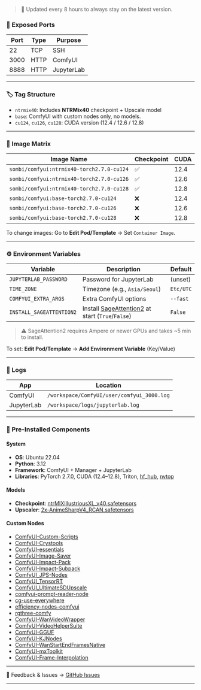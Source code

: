 > 🔄 Updated every 8 hours to always stay on the latest version.

### 🔌 Exposed Ports

| Port | Type | Purpose    |
| ---- | ---- | ---------- |
| 22   | TCP  | SSH        |
| 3000 | HTTP | ComfyUI    |
| 8888 | HTTP | JupyterLab |

---

### 🏷️ Tag Structure

* `ntrmix40`: Includes **NTRMix40** checkpoint + Upscale model
* `base`: ComfyUI with custom nodes only, no models.
* `cu124`, `cu126`, `cu128`: CUDA version (12.4 / 12.6 / 12.8)

---

### 🧱 Image Matrix

| Image Name                  | Checkpoint | CUDA |
| --------------------------- | ---------- | ---- |
| `sombi/comfyui:ntrmix40-torch2.7.0-cu124` | ✅          | 12.4 |
| `sombi/comfyui:ntrmix40-torch2.7.0-cu126` | ✅          | 12.6 |
| `sombi/comfyui:ntrmix40-torch2.7.0-cu128` | ✅          | 12.8 |
| `sombi/comfyui:base-torch2.7.0-cu124`     | ❌          | 12.4 |
| `sombi/comfyui:base-torch2.7.0-cu126`     | ❌          | 12.6 |
| `sombi/comfyui:base-torch2.7.0-cu128`     | ❌          | 12.8 |

To change images: Go to **Edit Pod/Template** → Set `Container Image`.

---

### ⚙️ Environment Variables

| Variable                 | Description                                                                                 | Default   |
| ------------------------ | ------------------------------------------------------------------------------------------- | --------- |
| `JUPYTERLAB_PASSWORD`    | Password for JupyterLab                                                         | (unset)   |
| `TIME_ZONE`              | Timezone (e.g., `Asia/Seoul`)                                                               | `Etc/UTC` |
| `COMFYUI_EXTRA_ARGS`     | Extra ComfyUI options                                                      | `--fast`   |
| `INSTALL_SAGEATTENTION2` | Install [SageAttention2](https://github.com/thu-ml/SageAttention) at start (`True`/`False`) | `False`   |

> ⚠️ SageAttention2 requires Ampere or newer GPUs and takes \~5 min to install.

To set: **Edit Pod/Template** → **Add Environment Variable** (Key/Value)

---

### 📁 Logs

| App        | Location                                   |
| ---------- | ------------------------------------------ |
| ComfyUI    | `/workspace/ComfyUI/user/comfyui_3000.log` |
| JupyterLab | `/workspace/logs/jupyterlab.log`           |

---

### 🧩 Pre-Installed Components

#### System

* **OS**: Ubuntu 22.04
* **Python**: 3.12
* **Framework**: ComfyUI + Manager + JupyterLab
* **Libraries**: PyTorch 2.7.0, CUDA (12.4–12.8), Triton, [hf\_hub](https://huggingface.co/docs/huggingface_hub), [nvtop](https://github.com/Syllo/nvtop)

#### Models

* **Checkpoint**: [ntrMIXIllustriousXL_v40.safetensors](https://civitai.com/models/926443?modelVersionId=1061268)
* **Upscaler**: [2x-AnimeSharpV4_RCAN.safetensors](https://huggingface.co/Kim2091/2x-AnimeSharpV4)

#### **Custom Nodes**

* [ComfyUI-Custom-Scripts](https://github.com/pythongosssss/ComfyUI-Custom-Scripts)
* [ComfyUI-Crystools](https://github.com/crystian/ComfyUI-Crystools)
* [ComfyUI-essentials](https://github.com/cubiq/ComfyUI_essentials)
* [ComfyUI-Image-Saver](https://github.com/alexopus/ComfyUI-Image-Saver)
* [ComfyUI-Impact-Pack](https://github.com/ltdrdata/ComfyUI-Impact-Pack)
* [ComfyUI-Impact-Subpack](https://github.com/ltdrdata/ComfyUI-Impact-Subpack)
* [ComfyUI_JPS-Nodes](https://github.com/JPS-GER/ComfyUI_JPS-Nodes)
* [ComfyUI_TensorRT](https://github.com/comfyanonymous/ComfyUI_TensorRT)
* [ComfyUI_UltimateSDUpscale](https://github.com/ssitu/ComfyUI_UltimateSDUpscale)
* [comfyui-prompt-reader-node](https://github.com/receyuki/comfyui-prompt-reader-node)
* [cg-use-everywhere](https://github.com/chrisgoringe/cg-use-everywhere)
* [efficiency-nodes-comfyui](https://github.com/jags111/efficiency-nodes-comfyui)
* [rgthree-comfy](https://github.com/rgthree/rgthree-comfy)
* [ComfyUI-WanVideoWrapper](https://github.com/kijai/ComfyUI-WanVideoWrapper)
* [ComfyUI-VideoHelperSuite](https://github.com/Kosinkadink/ComfyUI-VideoHelperSuite)
* [ComfyUI-GGUF](https://github.com/city96/ComfyUI-GGUF)
* [ComfyUI-KJNodes](https://github.com/kijai/ComfyUI-KJNodes)
* [ComfyUI-WanStartEndFramesNative](https://github.com/Flow-two/ComfyUI-WanStartEndFramesNative)
* [ComfyUI-mxToolkit](https://github.com/Smirnov75/ComfyUI-mxToolkit)
* [ComfyUI-Frame-Interpolation](https://github.com/Fannovel16/ComfyUI-Frame-Interpolation)

---

💬 Feedback & Issues → [GitHub Issues](https://github.com/somb1/ComfyUI-Docker-RP/issues)

---
